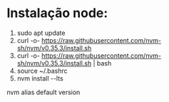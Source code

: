 # Instalação node:
  1. sudo apt update 
  2. curl -o- https://raw.githubusercontent.com/nvm-sh/nvm/v0.35.3/install.sh
  3. curl -o- https://raw.githubusercontent.com/nvm-sh/nvm/v0.35.3/install.sh | bash 
  4. source ~/.bashrc
  5. nvm install --lts

  nvm alias default version
